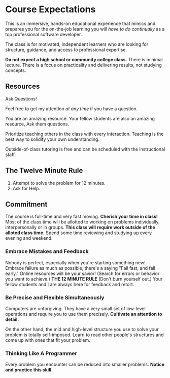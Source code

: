 # Course Expectations

This is an immersive, hands-on educational experience that mimics and prepares you for the on-the-job learning you will _have to do continually_ as a top professional software developer.

The class is for motivated, independent learners who are looking for structure, guidance, and access to professional expertise.

**Do not expect a high school or community college class.**
There is minimal lecture.
There is a focus on practicality and delivering results, not studying concepts.

## Resources

Ask Questions!

Feel free to get my attention _at any time_ if you have a question.

You are an amazing resource.
Your fellow students are also an amazing resource, Ask them questions.

Prioritize teaching others in the class with every interaction.
Teaching is the best way to solidify your own understanding.

Outside-of-class tutoring is free and can be scheduled with the instructional staff.

## The Twelve Minute Rule

1. Attempt to solve the problem for 12 minutes.
2. Ask for Help.


## Commitment

The course is full-time and very fast moving.
**Cherish your time in class!**
Most of the class time will be allotted to working on problems individually, interpersonally or in groups.
**This class will require work outside of the alloted class time.**
Spend some time reviewing and studying up every evening and weekend.

### Embrace Mistakes and Feedback

Nobody is perfect, especially when you're starting something new!
Embrace failure as much as possible, there's a saying "Fail fast, and fail early."
Online resources will be your savior! (Search for errors or behavior you want to achieve.)
__THE 12 MINUTE RULE__ (Don't burn yourself out.)
Your fellow students and I are always here for feedback and retort.

### Be Precise and Flexible Simultaneously

Computers are unforgiving.
They have a very small set of low-level operations and require you to use them precisely.
**Cultivate an attention to detail.**

On the other hand, the mid and high-level structure you use to solve your problem is totally self-imposed.  Learn to read other people's structures and come up with ones that fit your problem.

### Thinking Like A Programmer
Every problem you encounter can be reduced into smaller problems.
**Notice and practice this skill.**
